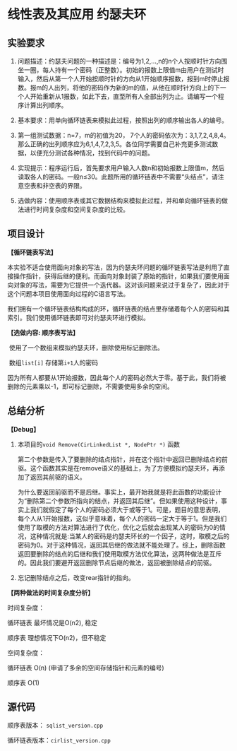 # 线性表及其应用 约瑟夫环

## 实验要求

1. 问题描述：约瑟夫问题的一种描述是：编号为1,2,…,n的n个人按顺时针方向围坐一圈，每人持有一个密码（正整数）。初始的报数上限值m由用户在测试时输入，然后从第一个人开始按顺时针的方向从1开始顺序报数，报到m时停止报数。报m的人出列，将他的密码作为新的m的值，从他在顺时针方向上的下一个人开始重新从1报数，如此下去，直至所有人全部出列为止。请编写一个程序计算出列顺序。

2. 基本要求：用单向循环链表来模拟此过程，按照出列的顺序输出各人的编号。
3. 第一组测试数据：n=7，m的初值为20， 7个人的密码依次为：3,1,7,2,4,8,4。那么正确的出列顺序应为6,1,4,7,2,3,5。各位同学需要自己补充更多测试数据，以便充分测试各种情况，找到代码中的问题。
4. 实现提示：程序运行后，首先要求用户输入人数n和初始报数上限值m，然后读取各人的密码。一般n≤30。此题所用的循环链表中不需要“头结点”，请注意空表和非空表的界限。
5. 选做内容：使用顺序表或其它数据结构来模拟此过程，并和单向循环链表的做法进行时间复杂度和空间复杂度的比较。

## 项目设计

**【循环链表写法】**

​	本实验不适合使用面向对象的写法，因为约瑟夫环问题的循环链表写法是利用了直接操作指针，获得后继的便利。而面向对象封装了原始的指针，如果我们要使用面向对象的写法，需要为它提供一个迭代器。这对该问题来说过于复杂了，因此对于这个问题本项目使用面向过程的C语言写法。

​	我们拥有一个循环链表结构构成的环，循环链表的结点里存储着每个人的密码和其索引。我们使用循环链表即可对约瑟夫环进行模拟。

**【选做内容: 顺序表写法】**

​	使用了一个数组来模拟约瑟夫环，删除使用标记删除法。

​	数组`list[i]` 存储第`i+1`人的密码

​	因为所有人都要从1开始报数，因此每个人的密码必然大于零。基于此，我们将被删除的元素乘以-1，即可标记删除，不需要使用多余的空间。



## 总结分析

**【Debug】**

1. 本项目的`void Remove(CirLinkedList *, NodePtr *)` 函数

   第二个参数是传入了要删除的结点指针，并在这个指针中返回已删除结点的前驱。这个函数其实是在remove语义的基础上，为了方便模拟约瑟夫环，再添加了返回其前驱的语义。

   为什么要返回前驱而不是后继。事实上，最开始我就是将此函数的功能设计为“删除第二个参数所指向的结点，并返回其后继”。但如果使用这种设计，事实上我们就假定了每个人的密码必须大于或等于1。可是，题目的意思表明，每个人从1开始报数，这似乎意味着，每个人的密码一定大于等于1。但是我们使用了取模的方法对算法进行了优化，优化之后就会出现某人的密码为0的情况，这种情况就是:当某人的密码是约瑟夫环长的一个因子，这时，取模之后的密码为0。对于这种情况，返回其后继的做法就不能处理了。综上，删除函数返回要删除的结点的后继和我们使用取模方法优化算法，这两种做法是互斥的。因此我们要避开返回删除节点后继的做法，返回被删除结点的前驱。

2. 忘记删除结点之后，改变rear指针的指向。



**【两种做法的时间复杂度分析】**

时间复杂度：

循环链表  最坏情况是O(n2), 稳定

顺序表   理想情况下O(n2)，但不稳定

 

空间复杂度：

循环链表  O(n) (申请了多余的空间存储指针和元素的编号)

顺序表   O(1)

## 源代码

顺序表版本： `sqlist_version.cpp`

循环链表版本：`cirlist_version.cpp`